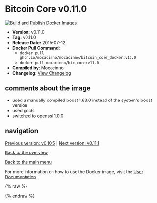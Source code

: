 # Bitcoin Core v0.11.0

[![Build and Publish Docker Images](https://github.com/mocacinno/bitcoin_core_docker/actions/workflows/build-and-publish.yml/badge.svg?branch=v11.0)](https://github.com/mocacinno/bitcoin_core_docker/actions/workflows/build-and-publish.yml)

- **Version:** v0.11.0
- **Tag:** v0.11.0
- **Release Date:** 2015-07-12
- **Docker Pull Command**:
  - `docker pull ghcr.io/mocacinno/mocacinno/bitcoin_core_docker:v11.0`
  - `docker pull mocacinno/btc_core:v11.0`
- **Compiled by**: Mocacinno
- **Changelog**: [View Changelog](https://github.com/bitcoin/bitcoin/blob/v0.11.0/doc/release-notes.md)

## comments about the image

- used a manually compiled boost 1.63.0 instead of the system's boost version
- used gcc6
- switched to openssl 1.0.0

## navigation

[Previous version: v0.10.5](./v10.5.md) | [Next version: v0.11.1](./v11.1.md)

[Back to the overview](./Readme.md)

[Back to the main menu](../Readme.md)

For more information on how to use the Docker image, visit the [User Documentation](../userdocs/Readme.md).

<!-- Google tag (gtag.js) -->
{% raw %}
<script async src="https://www.googletagmanager.com/gtag/js?id=G-BPC6NC6FF9"></script>
<script>
  window.dataLayer = window.dataLayer || [];
  function gtag(){dataLayer.push(arguments);}
  gtag('js', new Date());
  gtag('config', 'G-BPC6NC6FF9');
</script>
{% endraw %}

